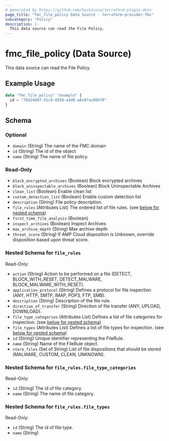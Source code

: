 ```yaml
---
# generated by https://github.com/hashicorp/terraform-plugin-docs
page_title: "fmc_file_policy Data Source - terraform-provider-fmc"
subcategory: "Policy"
description: |-
  This data source can read the File Policy.
---
```


# fmc_file_policy (Data Source)

This data source can read the File Policy.

## Example Usage

```terraform
data "fmc_file_policy" "example" {
  id = "76d24097-41c4-4558-a4d0-a8c07ac08470"
}
```

<!-- schema generated by tfplugindocs -->
## Schema

### Optional

- `domain` (String) The name of the FMC domain
- `id` (String) The id of the object
- `name` (String) The name of file policy.

### Read-Only

- `block_encrypted_archives` (Boolean) Block encrypted archives
- `block_uninspectable_archives` (Boolean) Block Uninspectable Archives
- `clean_list` (Boolean) Enable clean list
- `custom_detection_list` (Boolean) Enable custom detection list
- `description` (String) File policy description.
- `file_rules` (Attributes List) The ordered list of file rules. (see [below for nested schema](#nestedatt--file_rules))
- `first_time_file_analysis` (Boolean)
- `inspect_archives` (Boolean) Inspect Archives
- `max_archive_depth` (String) Max archive depth
- `threat_score` (String) If AMP Cloud disposition is Unknown, override disposition based upon threat score.

<a id="nestedatt--file_rules"></a>
### Nested Schema for `file_rules`

Read-Only:

- `action` (String) Action to be performed on a file (DETECT, BLOCK_WITH_RESET, DETECT_MALWARE, BLOCK_MALWARE_WITH_RESET).
- `application_protocol` (String) Defines a protocol for file inspection (ANY, HTTP, SMTP, IMAP, POP3, FTP, SMB).
- `description` (String) Description of the file rule.
- `direction_of_transfer` (String) Direction of file transfer (ANY, UPLOAD, DOWNLOAD).
- `file_type_categories` (Attributes List) Defines a list of file categories for inspection. (see [below for nested schema](#nestedatt--file_rules--file_type_categories))
- `file_types` (Attributes List) Defines a list of file types for inspection. (see [below for nested schema](#nestedatt--file_rules--file_types))
- `id` (String) Unique identifier representing the FileRule.
- `name` (String) Name of the FileRule object.
- `store_files` (Set of String) List of file dispositions that should be stored (MALWARE, CUSTOM, CLEAN, UNKNOWN).

<a id="nestedatt--file_rules--file_type_categories"></a>
### Nested Schema for `file_rules.file_type_categories`

Read-Only:

- `id` (String) The id of file category.
- `name` (String) The name of file category.


<a id="nestedatt--file_rules--file_types"></a>
### Nested Schema for `file_rules.file_types`

Read-Only:

- `id` (String) The id of file type.
- `name` (String)
